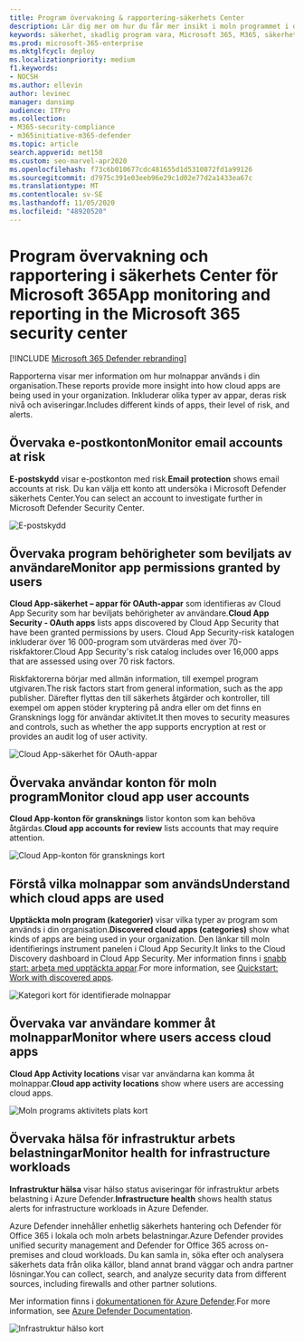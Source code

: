 ```yaml
---
title: Program övervakning & rapportering-säkerhets Center
description: Lär dig mer om hur du får mer insikt i moln programmet i din organisation. Inkluderar olika typer av appar, deras risk nivå och aviseringar.
keywords: säkerhet, skadlig program vara, Microsoft 365, M365, säkerhets Center, övervaka, rapport, appar
ms.prod: microsoft-365-enterprise
ms.mktglfcycl: deploy
ms.localizationpriority: medium
f1.keywords:
- NOCSH
ms.author: ellevin
author: levinec
manager: dansimp
audience: ITPro
ms.collection:
- M365-security-compliance
- m365initiative-m365-defender
ms.topic: article
search.appverid: met150
ms.custom: seo-marvel-apr2020
ms.openlocfilehash: f73c6b010677cdc481655d1d5310872fd1a99126
ms.sourcegitcommit: d7975c391e03eeb96e29c1d02e77d2a1433ea67c
ms.translationtype: MT
ms.contentlocale: sv-SE
ms.lasthandoff: 11/05/2020
ms.locfileid: "48920520"
---
```

# <a name="app-monitoring-and-reporting-in-the-microsoft-365-security-center"></a><span data-ttu-id="8468d-105">Program övervakning och rapportering i säkerhets Center för Microsoft 365</span><span class="sxs-lookup"><span data-stu-id="8468d-105">App monitoring and reporting in the Microsoft 365 security center</span></span>

[!INCLUDE [Microsoft 365 Defender rebranding](../includes/microsoft-defender.md)]


<span data-ttu-id="8468d-106">Rapporterna visar mer information om hur molnappar används i din organisation.</span><span class="sxs-lookup"><span data-stu-id="8468d-106">These reports provide more insight into how cloud apps are being used in your organization.</span></span> <span data-ttu-id="8468d-107">Inkluderar olika typer av appar, deras risk nivå och aviseringar.</span><span class="sxs-lookup"><span data-stu-id="8468d-107">Includes different kinds of apps, their level of risk, and alerts.</span></span>

## <a name="monitor-email-accounts-at-risk"></a><span data-ttu-id="8468d-108">Övervaka e-postkonton</span><span class="sxs-lookup"><span data-stu-id="8468d-108">Monitor email accounts at risk</span></span>

<span data-ttu-id="8468d-109">**E-postskydd** visar e-postkonton med risk.</span><span class="sxs-lookup"><span data-stu-id="8468d-109">**Email protection** shows email accounts at risk.</span></span> <span data-ttu-id="8468d-110">Du kan välja ett konto att undersöka i Microsoft Defender säkerhets Center.</span><span class="sxs-lookup"><span data-stu-id="8468d-110">You can select an account to investigate further in Microsoft Defender Security Center.</span></span>

![E-postskydd](../../media/email-protection.png)

## <a name="monitor-app-permissions-granted-by-users"></a><span data-ttu-id="8468d-112">Övervaka program behörigheter som beviljats av användare</span><span class="sxs-lookup"><span data-stu-id="8468d-112">Monitor app permissions granted by users</span></span>

<span data-ttu-id="8468d-113">**Cloud App-säkerhet – appar för OAuth-appar** som identifieras av Cloud App Security som har beviljats behörigheter av användare.</span><span class="sxs-lookup"><span data-stu-id="8468d-113">**Cloud App Security - OAuth apps** lists apps discovered by Cloud App Security that have been granted permissions by users.</span></span> <span data-ttu-id="8468d-114">Cloud App Security-risk katalogen inkluderar över 16 000-program som utvärderas med över 70-riskfaktorer.</span><span class="sxs-lookup"><span data-stu-id="8468d-114">Cloud App Security's risk catalog includes over 16,000 apps that are assessed using over 70 risk factors.</span></span>

<span data-ttu-id="8468d-115">Riskfaktorerna börjar med allmän information, till exempel program utgivaren.</span><span class="sxs-lookup"><span data-stu-id="8468d-115">The risk factors start from general information, such as the app publisher.</span></span> <span data-ttu-id="8468d-116">Därefter flyttas den till säkerhets åtgärder och kontroller, till exempel om appen stöder kryptering på andra eller om det finns en Gransknings logg för användar aktivitet.</span><span class="sxs-lookup"><span data-stu-id="8468d-116">It then moves to security measures and controls, such as whether the app supports encryption at rest or provides an audit log of user activity.</span></span>

![Cloud App-säkerhet för OAuth-appar](../../media/cloud-app-security-oauth-apps.png)

## <a name="monitor-cloud-app-user-accounts"></a><span data-ttu-id="8468d-118">Övervaka användar konton för moln program</span><span class="sxs-lookup"><span data-stu-id="8468d-118">Monitor cloud app user accounts</span></span>

<span data-ttu-id="8468d-119">**Cloud App-konton för gransknings** listor konton som kan behöva åtgärdas.</span><span class="sxs-lookup"><span data-stu-id="8468d-119">**Cloud app accounts for review** lists accounts that may require attention.</span></span>

![Cloud App-konton för gransknings kort](../../media/cloud-app-accounts-for-review.png)

## <a name="understand-which-cloud-apps-are-used"></a><span data-ttu-id="8468d-121">Förstå vilka molnappar som används</span><span class="sxs-lookup"><span data-stu-id="8468d-121">Understand which cloud apps are used</span></span>

<span data-ttu-id="8468d-122">**Upptäckta moln program (kategorier)** visar vilka typer av program som används i din organisation.</span><span class="sxs-lookup"><span data-stu-id="8468d-122">**Discovered cloud apps (categories)** show what kinds of apps are being used in your organization.</span></span> <span data-ttu-id="8468d-123">Den länkar till moln identifierings instrument panelen i Cloud App Security.</span><span class="sxs-lookup"><span data-stu-id="8468d-123">It links to the Cloud Discovery dashboard in Cloud App Security.</span></span> <span data-ttu-id="8468d-124">Mer information finns i [snabb start: arbeta med upptäckta appar](https://docs.microsoft.com/cloud-app-security/discovered-apps).</span><span class="sxs-lookup"><span data-stu-id="8468d-124">For more information, see [Quickstart: Work with discovered apps](https://docs.microsoft.com/cloud-app-security/discovered-apps).</span></span>  

![Kategori kort för identifierade molnappar](../../media/discovered-cloud-apps-categories.png)

## <a name="monitor-where-users-access-cloud-apps"></a><span data-ttu-id="8468d-126">Övervaka var användare kommer åt molnappar</span><span class="sxs-lookup"><span data-stu-id="8468d-126">Monitor where users access cloud apps</span></span>

<span data-ttu-id="8468d-127">**Cloud App Activity locations** visar var användarna kan komma åt molnappar.</span><span class="sxs-lookup"><span data-stu-id="8468d-127">**Cloud app activity locations** show where users are accessing cloud apps.</span></span>

![Moln programs aktivitets plats kort](../../media/cloud-app-activity-locations.png)

## <a name="monitor-health-for-infrastructure-workloads"></a><span data-ttu-id="8468d-129">Övervaka hälsa för infrastruktur arbets belastningar</span><span class="sxs-lookup"><span data-stu-id="8468d-129">Monitor health for infrastructure workloads</span></span>

<span data-ttu-id="8468d-130">**Infrastruktur hälsa** visar hälso status aviseringar för infrastruktur arbets belastning i Azure Defender.</span><span class="sxs-lookup"><span data-stu-id="8468d-130">**Infrastructure health** shows health status alerts for infrastructure workloads in Azure Defender.</span></span>

<span data-ttu-id="8468d-131">Azure Defender innehåller enhetlig säkerhets hantering och Defender för Office 365 i lokala och moln arbets belastningar.</span><span class="sxs-lookup"><span data-stu-id="8468d-131">Azure Defender provides unified security management and Defender for Office 365 across on-premises and cloud workloads.</span></span> <span data-ttu-id="8468d-132">Du kan samla in, söka efter och analysera säkerhets data från olika källor, bland annat brand väggar och andra partner lösningar.</span><span class="sxs-lookup"><span data-stu-id="8468d-132">You can collect, search, and analyze security data from different sources, including firewalls and other partner solutions.</span></span>

<span data-ttu-id="8468d-133">Mer information finns i [dokumentationen för Azure Defender](https://docs.microsoft.com/azure/security-center/).</span><span class="sxs-lookup"><span data-stu-id="8468d-133">For more information, see [Azure Defender Documentation](https://docs.microsoft.com/azure/security-center/).</span></span>

![Infrastruktur hälso kort](../../media/infrastructure-health.png)
